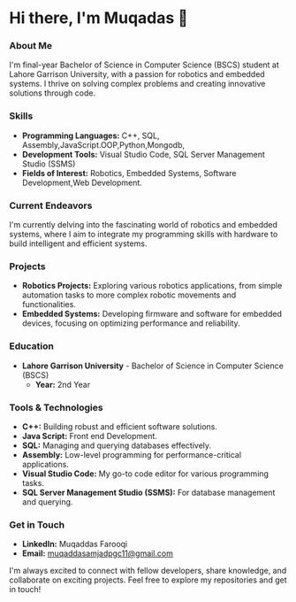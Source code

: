 # Hi there, I'm Muqadas  👋

### About Me
I'm final-year Bachelor of Science in Computer Science (BSCS) student at Lahore Garrison University, with a passion for robotics and embedded systems. I thrive on solving complex problems and creating innovative solutions through code.

### Skills
- **Programming Languages:** C++, SQL, Assembly,JavaScript.OOP,Python,Mongodb,
- **Development Tools:** Visual Studio Code, SQL Server Management Studio (SSMS)
- **Fields of Interest:** Robotics, Embedded Systems, Software Development,Web Development.

### Current Endeavors
I'm currently delving into the fascinating world of robotics and embedded systems, where I aim to integrate my programming skills with hardware to build intelligent and efficient systems.

### Projects
- **Robotics Projects:** Exploring various robotics applications, from simple automation tasks to more complex robotic movements and functionalities.
- **Embedded Systems:** Developing firmware and software for embedded devices, focusing on optimizing performance and reliability.

### Education
- **Lahore Garrison University** - Bachelor of Science in Computer Science (BSCS)
  - **Year:** 2nd Year

### Tools & Technologies
- **C++:** Building robust and efficient software solutions.
- **Java Script:** Front end Development.
- **SQL:** Managing and querying databases effectively.
- **Assembly:** Low-level programming for performance-critical applications.
- **Visual Studio Code:** My go-to code editor for various programming tasks.
- **SQL Server Management Studio (SSMS):** For database management and querying.

### Get in Touch
- **LinkedIn:** Muqaddas Farooqi
- **Email:** muqaddasamjadpgc11@gmail.com

I'm always excited to connect with fellow developers, share knowledge, and collaborate on exciting projects. Feel free to explore my repositories and get in touch!

